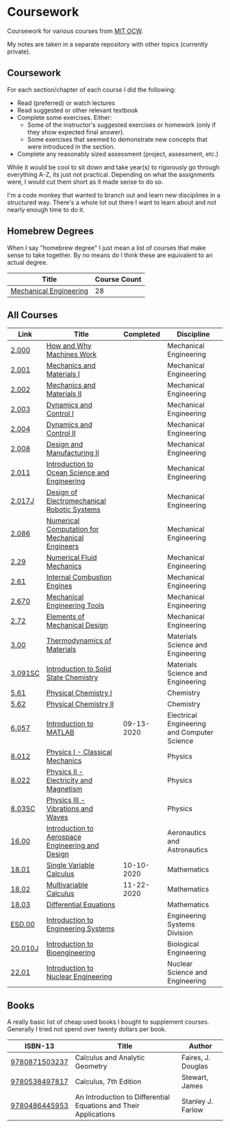 # Coursework

Coursework for various courses from [MIT OCW](https://ocw.mit.edu/).

My notes are taken in a separate repository with other topics (currently private).


## Coursework
For each section/chapter of each course I did the following:
- Read (preferred) or watch lectures
- Read suggested or other relevant textbook
- Complete some exercises. Either:
  - Some of the instructor's suggested exercises or homework (only if they show expected final answer).
  - Some exercises that seemed to demonstrate new concepts that were introduced in the section.
- Complete any reasonably sized assessment (project, assessment, etc.)


While it would be cool to sit down and take year(s) to rigorously go through everything A-Z, its just not practical.
Depending on what the assignments were, I would cut them short as it made sense to do so.

I'm a code monkey that wanted to branch out and learn new disciplines in a structured way.
There's a whole lot out there I want to learn about and not nearly enough time to do it.


## Homebrew Degrees
When I say "homebrew degree" I just mean a list of courses that make sense to take together.
By no means do I think these are equivalent to an actual degree.

| Title                                   | Course Count |
| --------------------------------------- | ------------ |
| [Mechanical Engineering](degrees/ME.md) | 28           |


## All Courses
| Link                                                                                                                                 |        Title                                                 | Completed  | Discipline             |
| ------------------------------------------------------------------------------------------------------------------------------------ | ------------------------------------------------------------ | ---------- | ---------------------- |
| [2.000](https://ocw.mit.edu/courses/mechanical-engineering/2-000-how-and-why-machines-work-spring-2002)                              | [How and Why Machines Work](courses/)                        |            | Mechanical Engineering |
| [2.001](https://ocw.mit.edu/courses/mechanical-engineering/2-001-mechanics-materials-i-fall-2006)                                    | [Mechanics and Materials I](courses/)                        |            | Mechanical Engineering |
| [2.002](https://ocw.mit.edu/courses/mechanical-engineering/2-002-mechanics-and-materials-ii-spring-2004)                             | [Mechanics and Materials II](courses/)                       |            | Mechanical Engineering |
| [2.003](https://ocw.mit.edu/courses/mechanical-engineering/2-003j-dynamics-and-control-i-spring-2007)                                | [Dynamics and Control I](courses/)                           |            | Mechanical Engineering |
| [2.004](https://ocw.mit.edu/courses/mechanical-engineering/2-004-dynamics-and-control-ii-spring-2008)                                | [Dynamics and Control II](courses/)                          |            | Mechanical Engineering |
| [2.008](https://ocw.mit.edu/courses/mechanical-engineering/2-008-design-and-manufacturing-ii-spring-2004)                            | [Design and Manufacturing II](courses/)                      |            | Mechanical Engineering |
| [2.011](https://ocw.mit.edu/courses/mechanical-engineering/2-011-introduction-to-ocean-science-and-engineering-spring-2006)          | [Introduction to Ocean Science and Engineering](courses/)    |            | Mechanical Engineering |
| [2.017J](https://ocw.mit.edu/courses/mechanical-engineering/2-017j-design-of-electromechanical-robotic-systems-fall-2009)            | [Design of Electromechanical Robotic Systems](courses/)      |            | Mechanical Engineering |
| [2.086](https://ocw.mit.edu/courses/mechanical-engineering/2-086-numerical-computation-for-mechanical-engineers-fall-2014)           | [Numerical Computation for Mechanical Engineers](courses/)   |            | Mechanical Engineering |
| [2.29](https://ocw.mit.edu/courses/mechanical-engineering/2-29-numerical-fluid-mechanics-spring-2015)                                | [Numerical Fluid Mechanics](courses/)                        |            | Mechanical Engineering |
| [2.61](https://ocw.mit.edu/courses/mechanical-engineering/2-61-internal-combustion-engines-spring-2017)                              | [Internal Combustion Engines](courses/)                      |            | Mechanical Engineering |
| [2.670](https://ocw.mit.edu/courses/mechanical-engineering/2-670-mechanical-engineering-tools-january-iap-2004)                      | [Mechanical Engineering Tools](courses/)                     |            | Mechanical Engineering |
| [2.72](https://ocw.mit.edu/courses/mechanical-engineering/2-72-elements-of-mechanical-design-spring-2009)                            | [Elements of Mechanical Design](courses/)                    |            | Mechanical Engineering |
| [3.00](https://ocw.mit.edu/courses/materials-science-and-engineering/3-00-thermodynamics-of-materials-fall-2002)                     | [Thermodynamics of Materials](courses/)                      |            | Materials Science and Engineering |
| [3.091SC](https://ocw.mit.edu/courses/materials-science-and-engineering/3-091sc-introduction-to-solid-state-chemistry-fall-2010)     | [Introduction to Solid State Chemistry](courses/)            |            | Materials Science and Engineering |
| [5.61](https://ocw.mit.edu/courses/chemistry/5-61-physical-chemistry-fall-2017)                                                      | [Physical Chemistry I](courses/)                             |            | Chemistry |
| [5.62](https://ocw.mit.edu/courses/chemistry/5-62-physical-chemistry-ii-spring-2008)                                                 | [Physical Chemistry II](courses/)                            |            | Chemistry |
| [6.057](https://ocw.mit.edu/courses/electrical-engineering-and-computer-science/6-057-introduction-to-matlab-january-iap-2019)       | [Introduction to MATLAB](courses/6.057)                      | 09-13-2020 | Electrical Engineering and Computer Science |
| [8.012](https://ocw.mit.edu/courses/physics/8-012-physics-i-classical-mechanics-fall-2008)                                           | [Physics I - Classical Mechanics](courses/)                  |            | Physics |
| [8.022](https://ocw.mit.edu/courses/physics/8-022-physics-ii-electricity-and-magnetism-fall-2002)                                    | [Physics II - Electricity and Magnetism](courses/)           |            | Physics |
| [8.03SC](https://ocw.mit.edu/courses/physics/8-03sc-physics-iii-vibrations-and-waves-fall-2016)                                      | [Physics III - Vibrations and Waves](courses/)               |            | Physics |
| [16.00](https://ocw.mit.edu/courses/aeronautics-and-astronautics/16-00-introduction-to-aerospace-engineering-and-design-spring-2003) | [Introduction to Aerospace Engineering and Design](courses/) |            | Aeronautics and Astronautics |
| [18.01](https://ocw.mit.edu/courses/mathematics/18-01-single-variable-calculus-fall-2006)                                            | [Single Variable Calculus](courses/18.01)                    | 10-10-2020 | Mathematics |
| [18.02](https://ocw.mit.edu/courses/mathematics/18-02-multivariable-calculus-fall-2007)                                              | [Multivariable Calculus](courses/18.02)                      | 11-22-2020 | Mathematics |
| [18.03](https://ocw.mit.edu/courses/mathematics/18-03-differential-equations-spring-2010/)                                           | [Differential Equations](courses/)                           |            | Mathematics |
| [ESD.00](https://ocw.mit.edu/courses/engineering-systems-division/esd-00-introduction-to-engineering-systems-spring-2011)            | [Introduction to Engineering Systems](courses/)              |            | Engineering Systems Division |
| [20.010J](https://ocw.mit.edu/courses/biological-engineering/20-010j-introduction-to-bioengineering-be-010j-spring-2006)             | [Introduction to Bioengineering](courses/)                   |            | Biological Engineering |
| [22.01](https://ocw.mit.edu/courses/nuclear-engineering/22-01-introduction-to-nuclear-engineering-and-ionizing-radiation-fall-2016)  | [Introduction to Nuclear Engineering](courses/)              |            | Nuclear Science and Engineering |


## Books
A really basic list of cheap used books I bought to supplement courses.
Generally I tried not spend over twenty dollars per book.

| ISBN-13                                                    | Title                                                            | Author             |
| ---------------------------------------------------------- | ---------------------------------------------------------------- | ------------------ |
| [9780871503237](https://isbnsearch.org/isbn/9780871503237) | Calculus and Analytic Geometry                                   | Faires, J. Douglas |
| [9780538497817](https://isbnsearch.org/isbn/9780538497817) | Calculus, 7th Edition                                            | Stewart, James     |
| [9780486445953](https://isbnsearch.org/isbn/9780486445953) | An Introduction to Differential Equations and Their Applications | Stanley J. Farlow  |
